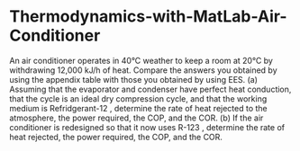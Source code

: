# Thermodynamics-with-MatLab-Air-Conditioner
An air conditioner operates in 40°C weather to keep a room at 20°C by withdrawing 12,000 kJ/h of heat. 
Compare the answers you obtained by using the appendix table with those you obtained by using EES.
(a)	Assuming that the evaporator and condenser have perfect heat conduction, that the cycle is an ideal 
dry compression cycle, and that the working medium is Refridgerant-12 , determine the rate of heat rejected
to the atmosphere, the power required, the COP, and the COR.
(b)	If the air conditioner is redesigned so that it now uses R-123 , determine the rate of heat rejected, 
the power required, the COP, and the COR.
